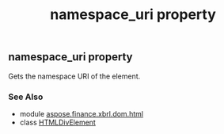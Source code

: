 ﻿---
title: namespace_uri property
second_title: Aspose.Finance for Python via .NET API References
description: 
type: docs
weight: 320
url: /python-net/aspose.finance.xbrl.dom.html/htmldivelement/namespace_uri/
is_root: false
---

## namespace_uri property


Gets the namespace URI of the element.

### See Also
* module [aspose.finance.xbrl.dom.html](../../)
* class [HTMLDivElement](/finance/python-net/aspose.finance.xbrl.dom.html/htmldivelement)
